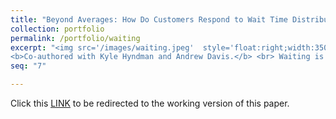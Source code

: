```yaml
---
title: "Beyond Averages: How Do Customers Respond to Wait Time Distributions?"
collection: portfolio
permalink: /portfolio/waiting
excerpt: "<img src='/images/waiting.jpeg'  style='float:right;width:350px;margin-left:20px;margin-bottom:40px;' >
<b>Co-authored with Kyle Hyndman and Andrew Davis.</b> <br> Waiting is something we encounter daily, whether standing in line at a coffee shop, awaiting a ride-share pickup at the airport, or sitting in a doctor's office. In this study, we examine how different aspects of waiting affect our preferences among service providers. Our findings reveal that people respond negatively to waits that are more uncertain, more skewed, or less well understood." 
seq: "7"

---
```

Click this  <a href="https://papers.ssrn.com/sol3/papers.cfm?abstract_id=4899240" target="_blank"><u>LINK</u></a>  to be redirected to the working version of this paper.  
